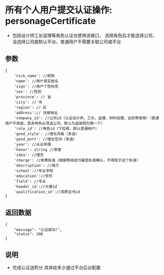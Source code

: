 # 所有个人用户提交认证操作: personageCertificate

- 包括设计师工长监理等角色认证也使用该接口， 选择角色后才能选择公司， 没选择公司就默认平台，普通用户不需要关联公司或平台

## 参数

    {
        'nick_name': //昵称
        'name': //用户真实姓名
        'sign': //用户个性标签
        'sex': //性别
        'province': // 省
        'city': // 市
        'region': // 区
        'address':// 详细地址
        'company_id': //公司id（认证设计师，工长，监理，材料经理，巡检等使用）（普通用户不用选，其余角色必须选公司，默认为益装网为第一个）
        'role_id': //角色id（下拉框，默认普通用户）
        'good_style': //擅长风格（多选）
        'good_port': //擅长空间（多选）
        'year': //从业年限
        'honor': string //荣誉
        'idea': //理念
        'charge': //收费标准（根据等级进行最低标准确认，不得低于这个标准）
        'description': //简介
        'school'://毕业学校
        'education'://学历
        'field': //专业
        'header_id'://头像id
        'qualification_id'://资质证书id
    }

## 返回数据

    {
        "message": "认证成功!",
        "status": 200
    }

## 说明

- 完成认证送积分 具体给多少通过平台后台配置
